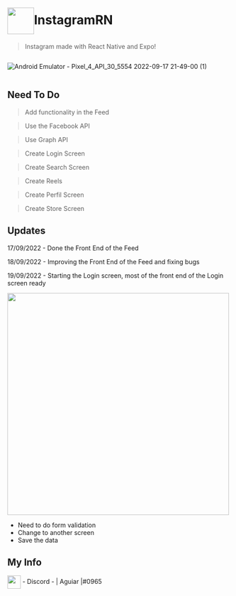 # <img height="60em" align="center"  src="https://media.discordapp.net/attachments/955093666807054386/1021045120579141682/image.png?width=515&height=533" />InstagramRN
> Instagram made with React Native and Expo!
<div style="display: flex">

 ![Android Emulator - Pixel_4_API_30_5554 2022-09-17 21-49-00 (1)](https://user-images.githubusercontent.com/89549484/190903007-cae8f2b6-aed1-477c-8cf0-e7e8b0129bbd.gif)


</div>

## Need To Do
> Add functionality in the Feed

> Use the Facebook API

> Use Graph API

> Create Login Screen

> Create Search Screen

> Create Reels

> Create Perfil Screen

> Create Store Screen

## Updates
 17/09/2022 - Done the Front End of the Feed
 
 18/09/2022 - Improving the Front End of the Feed and fixing bugs
 
 19/09/2022 - Starting the Login screen, most of the front end of the Login screen ready
 
 <img height="500em" src="https://media.discordapp.net/attachments/955093666807054386/1021572015687208981/Android_Emulator_-_Pixel_4_API_30_5554_2022-09-19_20-49-11_video-converter.com.gif?width=273&height=579" />
 
 <ul>
 <li> Need to do form validation </li>
 <li> Change to another screen </li>
 <li> Save the data </li>
 </ul>
 
 ## My Info
 <img height="30em" align="center"  src="https://media.discordapp.net/attachments/955093666807054386/1021046330078011432/discord-logo-4-1.png?width=533&height=533" /> - Discord - | Aguiar |#0965
